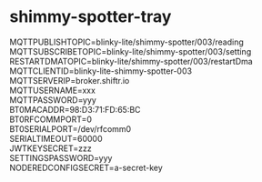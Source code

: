 # shimmy-spotter-tray
MQTTPUBLISHTOPIC=blinky-lite\/shimmy-spotter\/003\/reading<br>
MQTTSUBSCRIBETOPIC=blinky-lite\/shimmy-spotter\/003\/setting<br>
RESTARTDMATOPIC=blinky-lite/shimmy-spotter/003/restartDma<br>
MQTTCLIENTID=blinky-lite-shimmy-spotter-003<br>
MQTTSERVERIP=broker.shiftr.io<br>
MQTTUSERNAME=xxx<br>
MQTTPASSWORD=yyy<br>
BT0MACADDR=98:D3:71:FD:65:BC<br>
BT0RFCOMMPORT=0<br>
BT0SERIALPORT=/dev/rfcomm0<br>
SERIALTIMEOUT=60000<br>
JWTKEYSECRET=zzz<br>
SETTINGSPASSWORD=yyy<br>
NODEREDCONFIGSECRET=a-secret-key<br>

